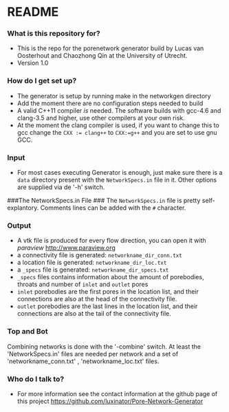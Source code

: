 # README #

### What is this repository for? ###

* This is the repo for the porenetwork generator build by Lucas van Oosterhout and Chaozhong Qin at the University of Utrecht.
* Version 1.0

### How do I get set up? ###

* The generator is setup by running make in the networkgen directory
* Add the moment there are no configuration steps needed to build
* A valid C++11 compiler *is* needed. The software builds with gcc-4.6 and clang-3.5 and higher, use other compilers at your own risk.
* At the moment the clang compiler is used, if you want to change this to gcc change the `CXX := clang++` to `CXX:=g++` and you are set to use gnu GCC.

### Input ###
* For most cases executing Generator is enough, just make sure there is a `data` directory present with the `NetworkSpecs.in` file in it. Other options are supplied via de '-h' switch. 

###The NetworkSpecs.in File ###
The `NetworkSpecs.in` file is pretty self-explantory. Comments lines can be added with the `#` character.


### Output ###
* A vtk file is produced for every flow direction, you can open it with *paraview* <http://www.paraview.org>
* a connectivity file is generated: `networkname_dir_conn.txt`
* a location file is generated:     `networkname_dir_loc.txt`
* a `_specs` file is generated:     `networkname_dir_specs.txt`
* `_specs` files contains information about the amount of porebodies, throats and number of `inlet` and `outlet` pores
* `inlet` porebodies are the first pores in the location list, and their connections are also at the head of the connectivity file.
* `outlet` porebodies are the last lines in the location list, and their connections are also at the tail of the connectivity file.

### Top and Bot ###
Combining networks is done with the '-combine' switch. At least the 'NetworkSpecs.in' files are needed per network and a set of 'networkname_conn.txt' , 'networkname_loc.txt' files.

### Who do I talk to? ###
* For more information see the contact information at the github page of this project <https://github.com/luxinator/Pore-Network-Generator>
